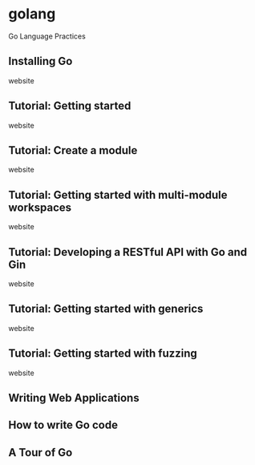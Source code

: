 # golang
Go Language Practices

## Installing Go
website
## Tutorial: Getting started
website
## Tutorial: Create a module
website
## Tutorial: Getting started with multi-module workspaces
website
## Tutorial: Developing a RESTful API with Go and Gin
website
## Tutorial: Getting started with generics
website
## Tutorial: Getting started with fuzzing
website
## Writing Web Applications
## How to write Go code
## A Tour of Go
